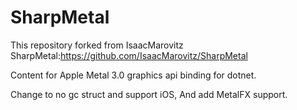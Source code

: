 # SharpMetal
This repository forked from IsaacMarovitz SharpMetal:https://github.com/IsaacMarovitz/SharpMetal 

Content for Apple Metal 3.0 graphics api binding for dotnet.

Change to no gc struct and support iOS, And add MetalFX support.
